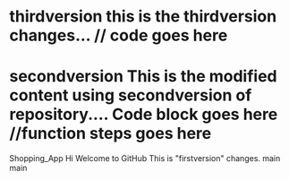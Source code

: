 thirdversion
this is the thirdversion changes...
// code goes here
=======
secondversion
This is the modified content using secondversion of repository....
Code block goes here
//function steps goes here
=======
Shopping_App
Hi Welcome to GitHub
This is "firstversion" changes.
main
main
